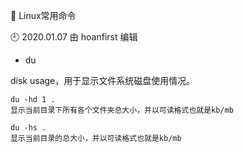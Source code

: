 🐾 Linux常用命令

🕘 2020.01.07 由 hoanfirst 编辑

- du

disk usage，用于显示文件系统磁盘使用情况。

```
du -hd 1 .
显示当前目录下所有各个文件夹总大小，并以可读格式也就是kb/mb

du -hs .
显示当前目录的总大小，并以可读格式也就是kb/mb

```
